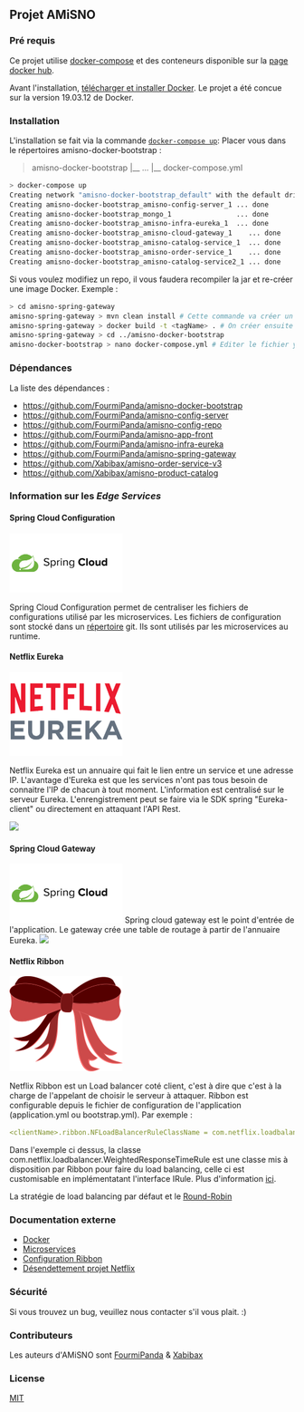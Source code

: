 ## Projet AMiSNO

### Pré requis

Ce projet utilise [docker-compose](https://docs.docker.com/compose/) et des conteneurs disponible sur la [page docker hub](https://hub.docker.com/search?q=fourmipanda&type=image).

Avant l'installation, [télécharger et installer Docker](https://docs.docker.com/docker-for-windows/install/).
Le projet a été concue sur la version 19.03.12 de Docker.

### Installation

L'installation se fait via la commande
[`docker-compose up`](https://docs.docker.com/compose/reference/up/):
Placer vous dans le répertoires amisno-docker-bootstrap : 
> amisno-docker-bootstrap
   |__ ...
   |__ docker-compose.yml
```bash
> docker-compose up
Creating network "amisno-docker-bootstrap_default" with the default driver
Creating amisno-docker-bootstrap_amisno-config-server_1 ... done
Creating amisno-docker-bootstrap_mongo_1                ... done
Creating amisno-docker-bootstrap_amisno-infra-eureka_1  ... done
Creating amisno-docker-bootstrap_amisno-cloud-gateway_1    ... done
Creating amisno-docker-bootstrap_amisno-catalog-service_1  ... done
Creating amisno-docker-bootstrap_amisno-order-service_1    ... done
Creating amisno-docker-bootstrap_amisno-catalog-service2_1 ... done
```

Si vous voulez modifiez un repo, il vous faudera recompiler la jar et re-créer une image Docker.
Exemple : 
```bash
> cd amisno-spring-gateway
amisno-spring-gateway > mvn clean install # Cette commande va créer un dossier target contenant la jar
amisno-spring-gateway > docker build -t <tagName> . # On créer ensuite l'image avec le tag <tagName>
amisno-spring-gateway > cd ../amisno-docker-bootstrap
amisno-docker-bootstrap > nano docker-compose.yml # Editer le fichier yml en mettant à jour le tag avec <tagName> 
```

### Dépendances

La liste des dépendances : 

- https://github.com/FourmiPanda/amisno-docker-bootstrap
- https://github.com/FourmiPanda/amisno-config-server
- https://github.com/FourmiPanda/amisno-config-repo
- https://github.com/FourmiPanda/amisno-app-front
- https://github.com/FourmiPanda/amisno-infra-eureka
- https://github.com/FourmiPanda/amisno-spring-gateway
- https://github.com/Xabibax/amisno-order-service-v3
- https://github.com/Xabibax/amisno-product-catalog

### Information sur les *Edge Services*

#### Spring Cloud Configuration
<img src="img/spring-cloud.png" width="200" />

Spring Cloud Configuration permet de centraliser les fichiers de configurations utilisé par les microservices. Les fichiers de configuration
sont stocké dans un [répertoire](https://github.com/FourmiPanda/amisno-config-repo) git. Ils sont utilisés par les microservices au runtime.

#### Netflix Eureka
<img src="img/eureka.png" width="200" />

Netflix Eureka est un annuaire qui fait le lien entre un service et une adresse IP. L'avantage d'Eureka est que les services n'ont pas tous besoin de connaitre l'IP de chacun à tout moment. L'information est centralisé sur le serveur Eureka. L'enrengistrement peut se faire via le SDK spring "Eureka-client" ou directement en attaquant l'API Rest.

<img src="https://miro.medium.com/max/1400/1*4F7jh6PNf5CDK6pN4H9UHw.jpeg" width="400" />

#### Spring Cloud Gateway
<img src="img/spring-cloud.png" width="200" />
Spring cloud gateway est le point d'entrée de l'application. Le gateway crée une table de routage à partir de l'annuaire Eureka.

<img src="https://user-images.githubusercontent.com/579465/42374683-31587ed2-8119-11e8-8b07-67ead64ac876.png" width="400" />

#### Netflix Ribbon
<img src="img/ribbon.png" width="200" />

Netflix Ribbon est un Load balancer coté client, c'est à dire que c'est à la charge de l'appelant de choisir le serveur à attaquer.
Ribbon est configurable depuis le fichier de configuration de l'application (application.yml ou bootstrap.yml).
Par exemple : 
```yml
<clientName>.ribbon.NFLoadBalancerRuleClassName = com.netflix.loadbalancer.WeightedResponseTimeRule # où clientName represente le nom que l'on renseigne dans le décorateur @RibbonClient(name= "<clientName>")
```

Dans l'exemple ci dessus, la classe com.netflix.loadbalancer.WeightedResponseTimeRule est une classe mis à disposition par Ribbon pour faire du load balancing, celle ci est customisable en implémentatant l'interface IRule. Plus d'information [ici](https://cloud.spring.io/spring-cloud-netflix/multi/multi_spring-cloud-ribbon.html).

La stratégie de load balancing par défaut et le [Round-Robin](https://fr.wikipedia.org/wiki/Round-robin_(informatique))


### Documentation externe

  * [Docker](https://www.docker.com/)
  * [Microservices](https://microservices.io/)
  * [Configuration Ribbon](https://cloud.spring.io/spring-cloud-netflix/multi/multi_spring-cloud-ribbon.html)
  * [Désendettement projet Netflix](https://javaetmoi.com/2019/11/desendettement-de-spring-cloud-netflix/)

### Sécurité

Si vous trouvez un bug, veuillez nous contacter s'il vous plait. :)

### Contributeurs

Les auteurs d'AMiSNO sont [FourmiPanda](https://github.com/FourmiPanda) &  [Xabibax](https://github.com/Xabibax)

### License

  [MIT](LICENSE)
